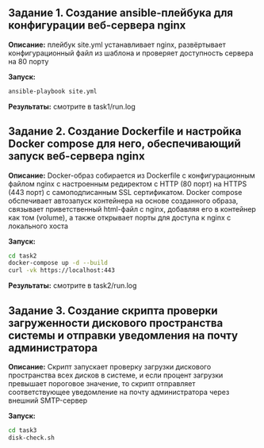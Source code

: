 ## Задание 1. Создание ansible-плейбука для конфигурации веб-сервера nginx

**Описание:** плейбук site.yml устанавливает nginx, развёртывает конфигурационный файл из шаблона и проверяет доступность сервера на 80 порту

**Запуск:** 
```bash
ansible-playbook site.yml
```
**Результаты:** смотрите в task1/run.log


## Задание 2. Создание Dockerfile и настройка Docker compose для него, обеспечивающий запуск веб-сервера nginx

**Описание:** Docker-образ собирается из Dockerfile с конфигурационным файлом nginx с настроенным редиректом с HTTP (80 порт) на HTTPS (443 порт) с самоподписанным SSL сертификатом. Docker compose обспечивает автозапуск контейнера на основе созданного образа, связывает приветственный html-файл с nginx, добавляя его в контейнер как том (volume), а также открывает порты для доступа к nginx с локального хоста

**Запуск:**
```bash
cd task2
docker-compose up -d --build
curl -vk https://localhost:443
```

**Результаты:** смотрите в task2/run.log

## Задание 3. Создание скрипта проверки загруженности дискового пространства системы и отправки уведомления на почту администратора

**Описание:** Скрипт запускает проверку загрузки дискового пространства всех дисков в системе, и если процент загрузки превышает пороговое значение, то скрипт отправляет соответствующее уведомление на почту администратора через внешний SMTP-сервер

**Запуск:**
```bash
cd task3
disk-check.sh
```

